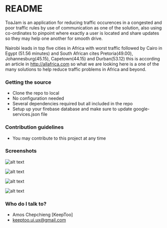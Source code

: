 # README #

ToaJam is an application for reducing traffic occurences in a congested and poor traffic rules by use of
communication as one of the solution, also using co-ordinates to pinpoint where exactly a user is located and
share updates so they may help one another for smooth drive.

Nairobi leads in top five cities in Africa with worst traffic followed by Cairo in Egypt (51.56 minutes) and 
South African cites Pretoria(49.00), Johannesburg(45.15), Capetown(44.15) and Durban(53.12) this is according 
an article in http://allafrica.com so what we are looking here is a one of the many solutions to help reduce
traffic problems in Africa and beyond.


### Getting the source ###

* Clone the repo to local
* No configuration needed
* Several dependencies required but all included in the repo
* Setup up your firebase database and make sure to update google-services.json file


### Contribution guidelines ###

* You may contribute to this project at any time


### Screenshots ###

![alt text](https://bytebucket.org/keeptoo/toajam/raw/04fb5b57acd05b4cbc89ceb1152af58e294e1c4d/screenshots/1.png)

![alt text](https://bytebucket.org/keeptoo/toajam/raw/04fb5b57acd05b4cbc89ceb1152af58e294e1c4d/screenshots/2.png)

![alt text](https://bytebucket.org/keeptoo/toajam/raw/04fb5b57acd05b4cbc89ceb1152af58e294e1c4d/screenshots/3.png)

![alt text](https://bytebucket.org/keeptoo/toajam/raw/04fb5b57acd05b4cbc89ceb1152af58e294e1c4d/screenshots/4.png)


### Who do I talk to? ###

* Amos Chepchieng [KeepToo]
* keeptoo.ui.ux@gmail.com